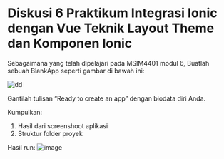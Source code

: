 # Diskusi 6 Praktikum Integrasi Ionic dengan Vue Teknik Layout Theme dan Komponen Ionic
Sebagaimana yang telah dipelajari pada MSIM4401 modul 6, Buatlah sebuah BlankApp seperti gambar di bawah ini:

![dd](https://user-images.githubusercontent.com/72592250/201458162-b478b59a-1e48-4c6e-848e-9ecbdc28d7e7.png)

Gantilah tulisan “Ready to create an app” dengan biodata diri Anda.

Kumpulkan:
1. Hasil dari screenshoot aplikasi
2. Struktur folder proyek

Hasil run:
![image](https://user-images.githubusercontent.com/72592250/201458186-f9d28500-e6d6-4e17-9b5b-7b8a499a1d71.png)
